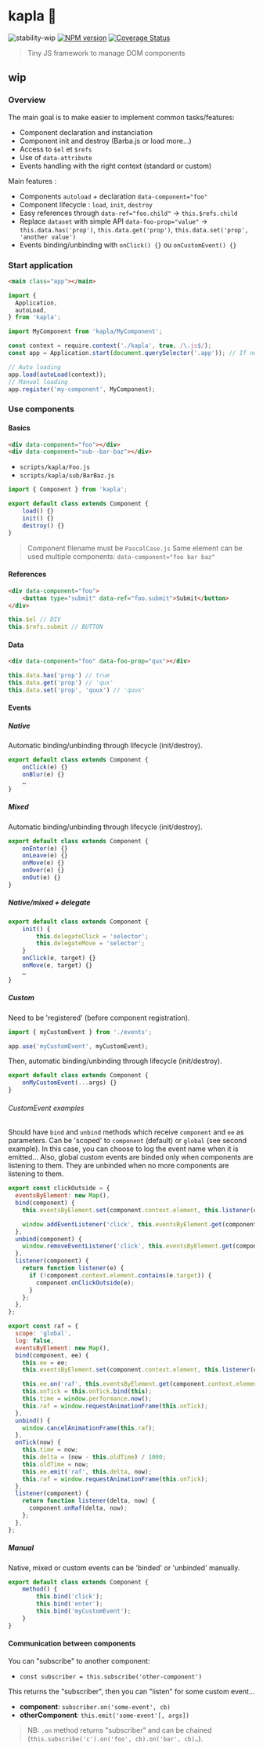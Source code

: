 # kapla 👷‍

![stability-wip](https://img.shields.io/badge/stability-work_in_progress-lightgrey.svg?style=flat-square)
[![NPM version](https://img.shields.io/npm/v/kapla.svg?style=flat-square)](https://www.npmjs.com/package/kapla)
[![Coverage Status](https://img.shields.io/coveralls/thierrymichel/kapla/master.svg?style=flat-square)](https://travis-ci.com/thierrymichel/kapla)

> Tiny JS framework to manage DOM components

## wip

### Overview

The main goal is to make easier to implement common tasks/features:

- Component declaration and instanciation
- Component init and destroy (Barba.js or load more…)
- Access to `$el` et `$refs`
- Use of `data-attribute`
- Events handling with the right context (standard or custom)

Main features :

- Components `autoload` + declaration `data-component="foo"`
- Component lifecycle : `load`, `init`, `destroy`
- Easy references through `data-ref="foo.child"` -> `this.$refs.child`
- Replace `dataset` with simple API `data-foo-prop="value"` -> `this.data.has('prop')`, `this.data.get('prop')`, `this.data.set('prop', 'another value')`
- Events binding/unbinding with `onClick() {}` ou `onCustomEvent() {}`

### Start application

```html
<main class="app"></main>
```

```js
import {
  Application,
  autoLoad,
} from 'kapla';

import MyComponent from 'kapla/MyComponent';

const context = require.context('./kapla', true, /\.js$/);
const app = Application.start(document.querySelector('.app')); // If no element -> body

// Auto loading
app.load(autoLoad(context));
// Manual loading
app.register('my-component', MyComponent);
```

### Use components

#### Basics

```html
<div data-component="foo"></div>
<div data-component="sub--bar-baz"></div>
```

- `scripts/kapla/Foo.js`
- `scripts/kapla/sub/BarBaz.js`

```js
import { Component } from 'kapla';

export default class extends Component {
    load() {}
    init() {}
    destroy() {}
}
```

> Component filename must be `PascalCase.js`
> Same element can be used multiple components: `data-component="foo bar baz"`

#### References

```html
<div data-component="foo">
    <button type="submit" data-ref="foo.submit">Submit</button>
</div>
```

```js
this.$el // DIV
this.$refs.submit // BUTTON
```

#### Data

```html
<div data-component="foo" data-foo-prop="qux"></div>
```

```js
this.data.has('prop') // true
this.data.get('prop') // 'qux'
this.data.set('prop', 'quux') // 'quux'
```

#### Events

##### Native

Automatic binding/unbinding through lifecycle (init/destroy).

```js
export default class extends Component {
    onClick(e) {}
    onBlur(e) {}
    …
}
```

##### Mixed

Automatic binding/unbinding through lifecycle (init/destroy).

```js
export default class extends Component {
    onEnter(e) {}
    onLeave(e) {}
    onMove(e) {}
    onOver(e) {}
    onOut(e) {}
}
```

##### Native/mixed + delegate

```js
export default class extends Component {
    init() {
        this.delegateClick = 'selector';
        this.delegateMove = 'selector';
    }
    onClick(e, target) {}
    onMove(e, target) {}
    …
}
```

##### Custom

Need to be 'registered' (before component registration).

```js
import { myCustomEvent } from './events';

app.use('myCustomEvent', myCustomEvent);
```

Then, automatic binding/unbinding through lifecycle (init/destroy).

```js
export default class extends Component {
    onMyCustomEvent(...args) {}
}
```

###### CustomEvent examples

Should have `bind` and `unbind` methods which receive `component` and `ee` as parameters.
Can be 'scoped' to `component` (default) or `global` (see second example).
In this case, you can choose to log the event name when it is emitted…
Also, global custom events are binded only when components are listening to them.
They are unbinded when no more components are listening to them.

```js
export const clickOutside = {
  eventsByElement: new Map(),
  bind(component) {
    this.eventsByElement.set(component.context.element, this.listener(component));

    window.addEventListener('click', this.eventsByElement.get(component.context.element));
  },
  unbind(component) {
    window.removeEventListener('click', this.eventsByElement.get(component.context.element));
  },
  listener(component) {
    return function listener(e) {
      if (!component.context.element.contains(e.target)) {
        component.onClickOutside(e);
      }
    };
  },
};
```

```js
export const raf = {
  scope: 'global',
  log: false,
  eventsByElement: new Map(),
  bind(component, ee) {
    this.ee = ee;
    this.eventsByElement.set(component.context.element, this.listener(component));

    this.ee.on('raf', this.eventsByElement.get(component.context.element));
    this.onTick = this.onTick.bind(this);
    this.time = window.performance.now();
    this.raf = window.requestAnimationFrame(this.onTick);
  },
  unbind() {
    window.cancelAnimationFrame(this.raf);
  },
  onTick(now) {
    this.time = now;
    this.delta = (now - this.oldTime) / 1000;
    this.oldTime = now;
    this.ee.emit('raf', this.delta, now);
    this.raf = window.requestAnimationFrame(this.onTick);
  },
  listener(component) {
    return function listener(delta, now) {
      component.onRaf(delta, now);
    };
  },
};
```

##### Manual

Native, mixed or custom events can be 'binded' or 'unbinded' manually.

```js
export default class extends Component {
    method() {
        this.bind('click');
        this.bind('enter');
        this.bind('myCustomEvent');
    }
}
```

#### Communication between components

You can "subscribe" to another component:

- `const subscriber = this.subscribe('other-component')`

This returns the "subscriber", then you can "listen" for some custom event…

- __component__: `subscriber.on('some-event', cb)`
- __otherComponent__: `this.emit('some-event'[, args])`

> NB: `.on` method returns "subscriber" and can be chained (`this.subscribe('c').on('foo', cb).on('bar', cb)…`).
